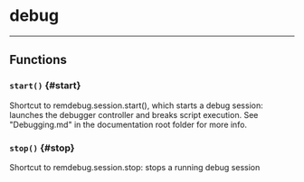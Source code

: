 # debug  

---  
## Functions
### `start()` {#start}
Shortcut to remdebug.session.start(), which starts a debug session:
launches the debugger controller and breaks script execution. See
"Debugging.md" in the documentation root folder for more info.
### `stop()` {#stop}
Shortcut to remdebug.session.stop: stops a running debug session  

